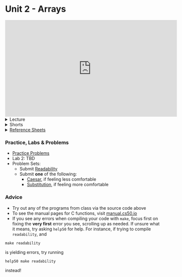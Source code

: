 # Unit 2 - Arrays

<iframe width="560" height="315" src="https://www.youtube.com/embed/xC3BZa1pcsY" title="YouTube video player" frameborder="0" allow="accelerometer; autoplay; clipboard-write; encrypted-media; gyroscope; picture-in-picture" allowfullscreen></iframe>

<details>
  <summary>Lecture</summary>
  <ul>
    <li><a href="https://cs50.harvard.edu/ap/2023/curriculum/x/notes/2/">Notes</a></li>
    <details><summary>Slides</summary>
    <ul>
      <li><a href="https://docs.google.com/presentation/d/1O-Ft7NJln0OYA8veKHDhTurnHrYN67TMaBaTskESnkg/edit?usp=sharing">Google Slides</a></li>
      <li><a href="https://cdn.cs50.net/2021/fall/lectures/2/lecture2.pdf">PDF</a></li>
    </ul>
    </details>
    <details><summary>Source Code</summary>
    <ul>
      <li><a href="https://cdn.cs50.net/2021/fall/lectures/2/src2/">Index</a></li>
      <li><a href="https://cdn.cs50.net/2021/fall/lectures/2/src2.pdf">PDF</a></li>
      <li><a href="https://cdn.cs50.net/2021/fall/lectures/2/src2.zip">Zip</a></li>
    </ul>
    </details>
  </ul>   
</details>   

<details>  
  <summary>Shorts</summary>
  <ol>
    <li><a href="https://www.youtube.com/watch?v=---HbbANxDQ">Step Over</a></li>
    <li><a href="https://www.youtube.com/watch?v=tk3cl8hyfqM">Step Into</a></li>
    <li><a href="https://www.youtube.com/embed/b7-0sb-DV84">Functions</a></li>
    <li><a href="https://www.youtube.com/embed/GiFbdVGjF9I">Variables and Scope</a></li>
    <li><a href="https://www.youtube.com/embed/mISkNAfWl8k">Arrays</a></li>
    <li><a href="https://www.youtube.com/embed/AI6Ccfno6Pk">Command Line Arguments</a></li>
  </ol>
</details>

<details>  
  <summary><a href="\apcsp\assets\pdfs\ch2_ref_sheets.pdf">Reference Sheets</a></summary>
  <ul>
    <li><a href="\apcsp\assets\pdfs\compiling.pdf">Compiling</a></li>
    <li><a href="\apcsp\assets\pdfs\bugs_and_debugging.pdf">Bugs and Debugging</a></li>
    <li><a href="\apcsp\assets\pdfs\arrays_and_strings.pdf">Arrays and Strings</a></li>
    <li><a href="\apcsp\assets\pdfs\command-line_interaction.pdf">Command-Line Interaction</a></li>
    <li><a href="\apcsp\assets\pdfs\typecasting.pdf">Typecasting</a></li>
    <li><a href="\apcsp\assets\pdfs\exit_codes.pdf">Exit Codes</a></li>
  </ul>
</details>

### Practice, Labs & Problems

- [Practice Problems](https://cs50.harvard.edu/ap/2023/problems/2/)
- Lab 2: TBD
- Problem Sets:
  - Submit [Readability](https://cs50.harvard.edu/ap/2023/curriculum/x/psets/2/readability/)
  - Submit **one** of the following:
    - [Caesar](https://cs50.harvard.edu/ap/2023/curriculum/x/psets/2/caesar/), if feeling less comfortable
    - [Substitution](https://cs50.harvard.edu/ap/2023/curriculum/x/psets/2/substitution/), if feeling more comfortable


<!-- 1. [Shining](https://lab.cs50.io/candib80/cs50labs/c/shining/)
2. [Array Countdown](https://lab.cs50.io/candib80/cs50labs/c/arrayCountdown/)
3. [Garbage Values](https://lab.cs50.io/candib80/cs50labs/c/garbage/)
3. [Decode](https://lab.cs50.io/candib80/cs50labs/c/decode/)
4. [Old Friends](https://lab.cs50.io/candib80/cs50labs/c/oldFriends/)
5. [Lab 2](\apcsp\psets\scrabble) -->


### Advice

- Try out any of the programs from class via the source code above
- To see the manual pages for C functions, visit [manual.cs50.io](https://manual.cs50.io/)
- If you see any errors when compiling your code with `make`, focus first on fixing the **very first** error you see, scrolling up as needed. If unsure what it means, try asking `help50` for help. For instance, if trying to compile `readability`, and 
```
make readability
```
is yielding errors, try running
```
help50 make readability
```
instead!